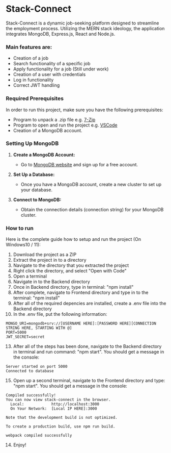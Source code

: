 # Stack-Connect

Stack-Connect is a dynamic job-seeking platform designed to streamline the employment process.
Utilizing the MERN stack ideology, the application integrates MongoDB, Express.js, React and Node.js.

### Main features are: 
  - Creation of a job
  - Search functionality of a specific job
  - Apply functionality for a job (Still under work)
  - Creation of a user with credentials
  - Log in functionality
  - Correct JWT handling

### Required Prerequisites

In order to run this project, make sure you have the following prerequisites:
  - Program to unpack a .zip file e.g. [7-Zip](https://www.7-zip.org/)
  - Program to open and run the project e.g. [VSCode](https://code.visualstudio.com/)
  - Creation of a MongoDB account.

### Setting Up MongoDB

1. **Create a MongoDB Account:**
   - Go to [MongoDB website](https://www.mongodb.com/) and sign up for a free account.

2. **Set Up a Database:**
   - Once you have a MongoDB account, create a new cluster to set up your database.

3. **Connect to MongoDB:**
   - Obtain the connection details (connection string) for your MongoDB cluster.

### How to run

Here is the complete guide how to setup and run the project (On Windows10 / 11):
  1. Download the project as a ZIP
  2. Extract the project in to a directory
  3. Navigate to the directory that you extracted the project
  4. Right click the directory, and select "Open with Code"
  5. Open a terminal
  6. Navigate in to the Backend directory
  7. Once in Backend directory, type in terminal: "npm install"
  8. After complete, navigate to Frontend directory and type in to the terminal: "npm install"
  9. After all of the required depencies are installed, create a .env file into the Backend directory
  11. In the .env file, put the following information:
```
MONGO_URI=mongodb+srv://[USERNAME HERE]:[PASSWORD HERE][CONNECTION STRING HERE, STARTING WITH @]
PORT=5000
JWT_SECRET=secret
```
  13. After all of the steps has been done, navigate to the Backend directory in terminal and run command: "npm start". You should get a message in the console:
```
Server started on port 5000
Connected to database
```
  15. Open up a second terminal, navigate to the Frontend directory and type: "npm start". You should get a message in the console:
```
Compiled successfully!
You can now view stack-connect in the browser.
  Local:            http://localhost:3000
  On Your Network:  [Local IP HERE]:3000

Note that the development build is not optimized.

To create a production build, use npm run build.

webpack compiled successfully
```
14. Enjoy!
  
